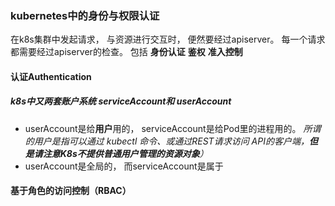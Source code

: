 ### kubernetes中的身份与权限认证

在k8s集群中发起请求， 与资源进行交互时， 便然要经过apiserver。 每一个请求都需要经过apiserver的检查。 包括 **身份认证**  **鉴权**  **准入控制** 

#### 认证Authentication

##### k8s中又两套账户系统 serviceAccount和 userAccount

- userAccount是给**用户**用的，  serviceAccount是给Pod里的进程用的。 *所谓的用户是指可以通过 kubectl 命令、或通过REST请求访问 API的客户端，**但是请注意K8s不提供普通用户管理的资源对象**）*
- userAccount是全局的， 而serviceAccount是属于







#### 基于角色的访问控制（RBAC）

